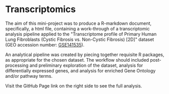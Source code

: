 # Transcriptomics
The aim of this mini-project was to produce a R-markdown document, specifically, a html file, containing a work-through of a transcriptomic analysis pipeline applied to the "Transcriptome profile of Primary Human Lung Fibroblasts (Cystic Fibrosis vs. Non-Cystic Fibrosis) [2D]" dataset (GEO accession number: <a href="https://www.ncbi.nlm.nih.gov/geo/query/acc.cgi?acc=GSE141535">GSE141535</a>). 

An analytical pipeline was created by piecing together requisite R packages, as appropriate for the chosen dataset. The workflow should included post-processing and preliminary exploration of the dataset, analysis for differentially expressed genes, and analysis for enriched Gene Ontology and/or pathway terms. 

Visit the GitHub Page link on the right side to see the full analysis. 
